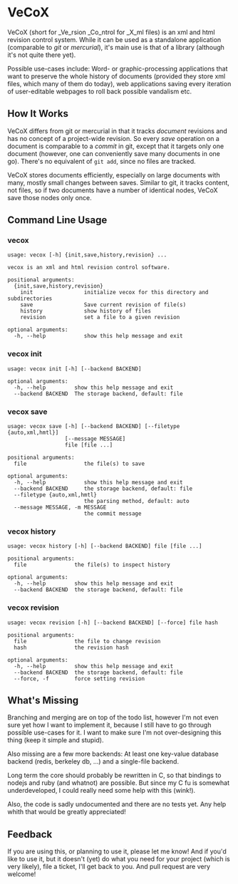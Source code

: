 VeCoX
=====

VeCoX (short for _Ve_rsion _Co_ntrol for _X_ml files) is an xml and html revision control system. While it can be used as a standalone application (comparable to *git* or *mercurial*), it's main use is that of a library (although it's not quite there yet).

Possible use-cases include: Word- or graphic-processing applications that want to preserve the whole history of documents (provided they store xml files, which many of them do today), web applications saving every iteration of user-editable webpages to roll back possible vandalism etc.

## How It Works ##

VeCoX differs from git or mercurial in that it tracks *document* revisions and has no concept of a project-wide revision. So every *save* operation on a document is comparable to a *commit* in git, except that it targets only one document (however, one can conveniently save many documents in one go). There's no equivalent of `git add`, since no files are tracked.

VeCoX stores documents efficiently, especially on large documents with many, mostly small changes between saves. Similar to git, it tracks content, not files, so if two documents have a number of identical nodes, VeCoX save those nodes only once.

## Command Line Usage ##

### vecox ###

    usage: vecox [-h] {init,save,history,revision} ...

    vecox is an xml and html revision control software.

    positional arguments:
      {init,save,history,revision}
        init                initialize vecox for this directory and subdirectories
        save                Save current revision of file(s)
        history             show history of files
        revision            set a file to a given revision

    optional arguments:
      -h, --help            show this help message and exit

### vecox init ###

    usage: vecox init [-h] [--backend BACKEND]

    optional arguments:
      -h, --help         show this help message and exit
      --backend BACKEND  The storage backend, default: file

### vecox save ###

    usage: vecox save [-h] [--backend BACKEND] [--filetype {auto,xml,hmtl}]
                      [--message MESSAGE]
                      file [file ...]

    positional arguments:
      file                  the file(s) to save

    optional arguments:
      -h, --help            show this help message and exit
      --backend BACKEND     the storage backend, default: file
      --filetype {auto,xml,hmtl}
                            the parsing method, default: auto
      --message MESSAGE, -m MESSAGE
                            the commit message

### vecox history ###

    usage: vecox history [-h] [--backend BACKEND] file [file ...]

    positional arguments:
      file               the file(s) to inspect history

    optional arguments:
      -h, --help         show this help message and exit
      --backend BACKEND  the storage backend, default: file

### vecox revision ###

    usage: vecox revision [-h] [--backend BACKEND] [--force] file hash

    positional arguments:
      file               the file to change revision
      hash               the revision hash

    optional arguments:
      -h, --help         show this help message and exit
      --backend BACKEND  the storage backend, default: file
      --force, -f        force setting revision

## What's Missing ##

Branching and merging are on top of the todo list, however I'm not even sure yet how I want to implement it, because I still have to go through possible use-cases for it. I want to make sure I'm not over-designing this thing (keep it simple and stupid).

Also missing are a few more backends: At least one key-value database backend (redis, berkeley db, ...) and a single-file backend.

Long term the core should probably be rewritten in C, so that bindings to nodejs and ruby (and whatnot) are possible. But since my C fu is somewhat underdeveloped, I could really need some help with this (wink!).

Also, the code is sadly undocumented and there are no tests yet. Any help whith that would be greatly appreciated!

## Feedback ##

If you are using this, or planning to use it, please let me know! And if you'd like to use it, but it doesn't (yet) do what you need for your project (which is very likely), file a ticket, I'll get back to you. And pull request are very welcome!
